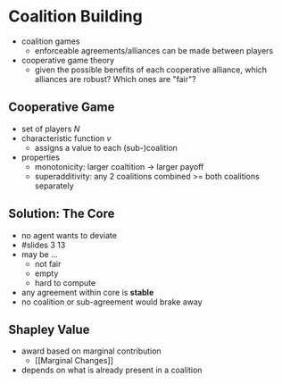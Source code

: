# Coalition Building
- coalition games
	- enforceable agreements/alliances can be made between players
- cooperative game theory
	- given the possible benefits of each cooperative alliance, which alliances are robust? Which ones are "fair"?

## Cooperative Game
- set of players $N$
- characteristic function $v$ 
	- assigns a value to each (sub-)coalition
- properties
	- monotonicity: larger coaltition -> larger payoff
	- superadditivity: any 2 coalitions combined >= both coalitions separately 

## Solution: The Core
- no agent wants to deviate
- #slides 3 13
- may be ...
	- not fair
	- empty
	- hard to compute
- any agreement within core is **stable**
- no coalition or sub-agreement would brake away

## Shapley Value
- award based on marginal contribution
	- [[Marginal Changes]]
- depends on what is already present in a coalition